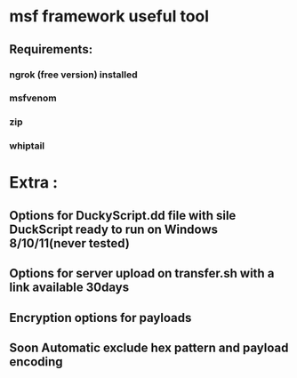 # msf framework useful tool
## Requirements:
### ngrok (free version) installed 
### msfvenom 
### zip
### whiptail
# Extra :
## Options for DuckyScript.dd file with sile DuckScript ready to run on Windows 8/10/11(never tested) 
## Options for server upload on transfer.sh with a link available 30days
## Encryption options for payloads
## Soon Automatic exclude hex pattern and payload encoding
